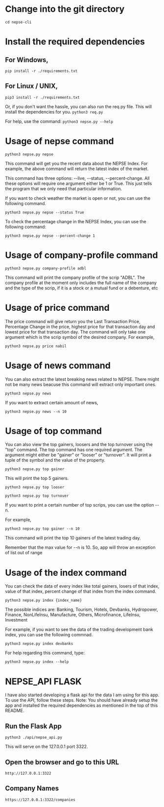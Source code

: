 # Change into the git directory
```cd nepse-cli```


# Install the required dependencies
## For Windows,
```pip install -r ./requirements.txt```
## For Linux / UNIX,
```pip3 install -r ./requirements.txt```

Or, if you don't want the hassle, you can also run the req.py file. This will install the dependencies for you.
```python3 req.py```

For help, use the command:
```python3 nepse.py --help```

# Usage of nepse command

```python3 nepse.py nepse```

This command will get you the recent data about the NEPSE Index. For example, the above command will return the latest index of the market. 

This command has three options: --live, --status, --percent-change. All these options will require one argument either be 1 or True. This just tells the program that we only need that particular information.

If you want to check weather the market is open or not, you can use the following command. 

``` python3 nepse.py nepse --status True ```

To check the percentage change in the NEPSE Index, you can use the following command:

``` python3 nepse.py nepse --percent-change 1 ```

# Usage of company-profile command
```python3 nepse.py company-profile adbl```

This command will print the company profile of the scrip "ADBL". The company profile at the moment only includes the full name of the company and the type of the scrip, if it is a stock or a mutual fund or a debenture, etc

# Usage of price command

The price command will give return you the Last Transaction Price, Percentage Change in the price, highest price for that transaction day and lowest price for that transaction day. The command will only take one argument which is the scrip symbol of the desired company. For example,

``` python3 nepse.py price nabil ```


# Usage of news command

You can also extract the latest breaking news related to NEPSE. There might not be many news beacuse this command will extract only important ones. 

```python3 nepse.py news```

If you want to extract certain amount of news,

```python3 nepse.py news --n 10```

# Usage of top command

You can also view the top gainers, loosers and the top turnover using the "top" command. The top command has one required argument. The argument might either be "gainer" or "looser" or "turnover". It will print a tuple of the symbol and the value of the property. 

```python3 nepse.py top gainer```

This will print the top 5 gainers.

```python3 nepse.py top looser```

```python3 nepse.py top turnover```

If you want to print a certain number of top scrips, you can use the option --n.

For example, 

```python3 nepse.py top gainer --n 10```

This command will print the top 10 gainers of the latest trading day.

Remember that the max value for --n is 10. So, app will throw an exception of list out of range

# Usage of the index command

You can check the data of every index like total gainers, losers of that index, value of that index, percent change of that index from the index command.

``` python3 nepse.py index {index_name} ```

The possible indices are: Banking, Tourism, Hotels, Devbanks, Hydropower, Finance, NonLifeInsu, Manufacture, Others, Microfinance, LifeInsu, Investment

For example, if you want to see the data of the trading development bank index, you can use the following commnad.

``` python3 nepse.py index devbanks ```

For help regarding this command, type:

``` python3 nepse.py index --help ```

# NEPSE_API FLASK

I have also started developing a flask api for the data I am using for this app. To use the API, follow these steps.
Note: You should have already setup the app and installed the required dependencies as mentioned in the top of this README.

## Run the Flask App

``` python3 ./api/nepse_api.py ```

This will serve on the 127.0.0.1 port 3322.

## Open the browser and go to this URL

``` http://127.0.0.1:3322 ```

## Company Names

``` https://127.0.0.1:3322/companies ```